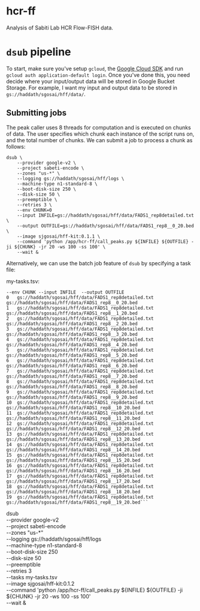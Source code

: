 # hcr-ff
Analysis of Sabiti Lab HCR Flow-FISH data.

# `dsub` pipeline
To start, make sure you've setup `gcloud`, the [Google Cloud SDK](https://cloud.google.com/deployment-manager/docs/step-by-step-guide/installation-and-setup "GCloud SDK Docs") and run `gcloud auth application-default login`. Once you've done this, you need decide where your input/output data will be stored in Google Bucket Storage. For example, I want my input and output data to be stored in `gs://haddath/sgosai/hff/data/`.

## Submitting jobs
The peak caller uses 8 threads for computation and is executed on chunks of data. The user specifies which chunk each instance of the script runs on, and the total number of chunks. We can submit a job to process a chunk as follows:
```
dsub \
	--provider google-v2 \
	--project sabeti-encode \
	--zones "us-*" \
	--logging gs://haddath/sgosai/hff/logs \
	--machine-type n1-standard-8 \
	--boot-disk-size 250 \
	--disk-size 50 \
	--preemptible \
	--retries 3 \
	--env CHUNK=0
	--input INFILE=gs://haddath/sgosai/hff/data/FADS1_rep8detailed.txt \
	--output OUTFILE=gs://haddath/sgosai/hff/data/FADS1_rep8__0_20.bed \
	--image sjgosai/hff-kit:0.1.1 \
	--command 'python /app/hcr-ff/call_peaks.py ${INFILE} ${OUTFILE} -ji ${CHUNK} -jr 20 -ws 100 -ss 100' \
	--wait &

```

Alternatively, we can use the batch job feature of `dsub` by specifying a task file:

my-tasks.tsv:
```
--env CHUNK	--input INFILE	--output OUTFILE
0	gs://haddath/sgosai/hff/data/FADS1_rep8detailed.txt	gs://haddath/sgosai/hff/data/FADS1_rep8__0_20.bed
1	gs://haddath/sgosai/hff/data/FADS1_rep8detailed.txt	gs://haddath/sgosai/hff/data/FADS1_rep8__1_20.bed
2	gs://haddath/sgosai/hff/data/FADS1_rep8detailed.txt	gs://haddath/sgosai/hff/data/FADS1_rep8__2_20.bed
3	gs://haddath/sgosai/hff/data/FADS1_rep8detailed.txt	gs://haddath/sgosai/hff/data/FADS1_rep8__3_20.bed
4	gs://haddath/sgosai/hff/data/FADS1_rep8detailed.txt	gs://haddath/sgosai/hff/data/FADS1_rep8__4_20.bed
5	gs://haddath/sgosai/hff/data/FADS1_rep8detailed.txt	gs://haddath/sgosai/hff/data/FADS1_rep8__5_20.bed
6	gs://haddath/sgosai/hff/data/FADS1_rep8detailed.txt	gs://haddath/sgosai/hff/data/FADS1_rep8__6_20.bed
7	gs://haddath/sgosai/hff/data/FADS1_rep8detailed.txt	gs://haddath/sgosai/hff/data/FADS1_rep8__7_20.bed
8	gs://haddath/sgosai/hff/data/FADS1_rep8detailed.txt	gs://haddath/sgosai/hff/data/FADS1_rep8__8_20.bed
9	gs://haddath/sgosai/hff/data/FADS1_rep8detailed.txt	gs://haddath/sgosai/hff/data/FADS1_rep8__9_20.bed
10	gs://haddath/sgosai/hff/data/FADS1_rep8detailed.txt	gs://haddath/sgosai/hff/data/FADS1_rep8__10_20.bed
11	gs://haddath/sgosai/hff/data/FADS1_rep8detailed.txt	gs://haddath/sgosai/hff/data/FADS1_rep8__11_20.bed
12	gs://haddath/sgosai/hff/data/FADS1_rep8detailed.txt	gs://haddath/sgosai/hff/data/FADS1_rep8__12_20.bed
13	gs://haddath/sgosai/hff/data/FADS1_rep8detailed.txt	gs://haddath/sgosai/hff/data/FADS1_rep8__13_20.bed
14	gs://haddath/sgosai/hff/data/FADS1_rep8detailed.txt	gs://haddath/sgosai/hff/data/FADS1_rep8__14_20.bed
15	gs://haddath/sgosai/hff/data/FADS1_rep8detailed.txt	gs://haddath/sgosai/hff/data/FADS1_rep8__15_20.bed
16	gs://haddath/sgosai/hff/data/FADS1_rep8detailed.txt	gs://haddath/sgosai/hff/data/FADS1_rep8__16_20.bed
17	gs://haddath/sgosai/hff/data/FADS1_rep8detailed.txt	gs://haddath/sgosai/hff/data/FADS1_rep8__17_20.bed
18	gs://haddath/sgosai/hff/data/FADS1_rep8detailed.txt	gs://haddath/sgosai/hff/data/FADS1_rep8__18_20.bed
19	gs://haddath/sgosai/hff/data/FADS1_rep8detailed.txt	gs://haddath/sgosai/hff/data/FADS1_rep8__19_20.bed```

```
dsub \
	--provider google-v2 \
	--project sabeti-encode \
	--zones "us-*" \
	--logging gs://haddath/sgosai/hff/logs \
	--machine-type n1-standard-8 \
	--boot-disk-size 250 \
	--disk-size 50 \
	--preemptible \
	--retries 3 \
	--tasks my-tasks.tsv \
	--image sjgosai/hff-kit:0.1.2 \
	--command 'python /app/hcr-ff/call_peaks.py ${INFILE} ${OUTFILE} -ji ${CHUNK} -jr 20 -ws 100 -ss 100' \
	--wait &
```
